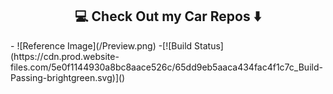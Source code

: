 <h2  align="center">💻 Check Out my Car Repos ⬇️ </h2>
- ![Reference Image](/Preview.png)
-[![Build Status](https://cdn.prod.website-files.com/5e0f1144930a8bc8aace526c/65dd9eb5aaca434fac4f1c7c_Build-Passing-brightgreen.svg)]()


